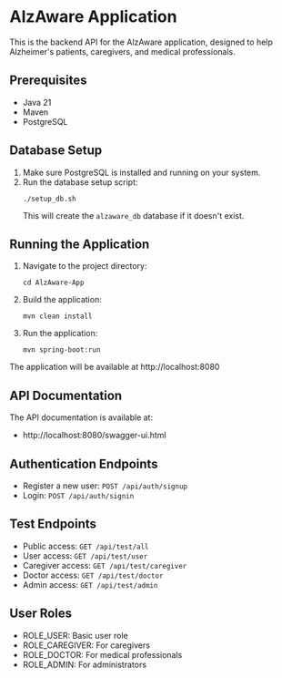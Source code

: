 # AlzAware Application

This is the backend API for the AlzAware application, designed to help Alzheimer's patients, caregivers, and medical professionals.

## Prerequisites

- Java 21
- Maven
- PostgreSQL

## Database Setup

1. Make sure PostgreSQL is installed and running on your system.
2. Run the database setup script:
   ```
   ./setup_db.sh
   ```
   This will create the `alzaware_db` database if it doesn't exist.

## Running the Application

1. Navigate to the project directory:

   ```
   cd AlzAware-App
   ```

2. Build the application:

   ```
   mvn clean install
   ```

3. Run the application:
   ```
   mvn spring-boot:run
   ```

The application will be available at http://localhost:8080

## API Documentation

The API documentation is available at:

- http://localhost:8080/swagger-ui.html

## Authentication Endpoints

- Register a new user: `POST /api/auth/signup`
- Login: `POST /api/auth/signin`

## Test Endpoints

- Public access: `GET /api/test/all`
- User access: `GET /api/test/user`
- Caregiver access: `GET /api/test/caregiver`
- Doctor access: `GET /api/test/doctor`
- Admin access: `GET /api/test/admin`

## User Roles

- ROLE_USER: Basic user role
- ROLE_CAREGIVER: For caregivers
- ROLE_DOCTOR: For medical professionals
- ROLE_ADMIN: For administrators
